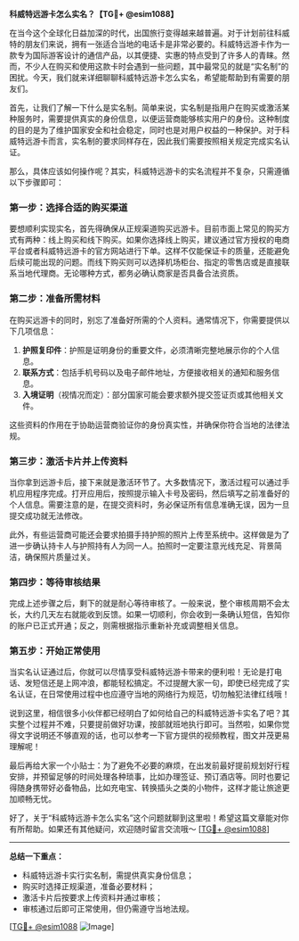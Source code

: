**科威特远游卡怎么实名？【TG💪+ @esim1088】**

在当今这个全球化日益加深的时代，出国旅行变得越来越普遍。对于计划前往科威特的朋友们来说，拥有一张适合当地的电话卡是非常必要的。科威特远游卡作为一款专为国际游客设计的通信产品，以其便捷、实惠的特点受到了许多人的青睐。然而，不少人在购买和使用这款卡时会遇到一些问题，其中最常见的就是“实名制”的困扰。今天，我们就来详细聊聊科威特远游卡怎么实名，希望能帮助到有需要的朋友们。

首先，让我们了解一下什么是实名制。简单来说，实名制是指用户在购买或激活某种服务时，需要提供真实的身份信息，以便运营商能够核实用户的身份。这种制度的目的是为了维护国家安全和社会稳定，同时也是对用户权益的一种保护。对于科威特远游卡而言，实名制的要求同样存在，因此我们需要按照相关规定完成实名认证。

那么，具体应该如何操作呢？其实，科威特远游卡的实名流程并不复杂，只需遵循以下步骤即可：

### **第一步：选择合适的购买渠道**
要想顺利实现实名，首先得确保从正规渠道购买远游卡。目前市面上常见的购买方式有两种：线上购买和线下购买。如果你选择线上购买，建议通过官方授权的电商平台或者科威特远游卡的官方网站进行下单。这样不仅能保证卡的质量，还能避免后续可能出现的问题。而线下购买则可以选择机场柜台、指定的零售店或是直接联系当地代理商。无论哪种方式，都务必确认商家是否具备合法资质。

### **第二步：准备所需材料**
在购买远游卡的同时，别忘了准备好所需的个人资料。通常情况下，你需要提供以下几项信息：
1. **护照复印件**：护照是证明身份的重要文件，必须清晰完整地展示你的个人信息。
2. **联系方式**：包括手机号码以及电子邮件地址，方便接收相关的通知和服务信息。
3. **入境证明**（视情况而定）：部分国家可能会要求额外提交签证页或其他相关文件。

这些资料的作用在于协助运营商验证你的身份真实性，并确保你符合当地的法律法规。

### **第三步：激活卡片并上传资料**
当你拿到远游卡后，接下来就是激活环节了。大多数情况下，激活过程可以通过手机应用程序完成。打开应用后，按照提示输入卡号及密码，然后填写之前准备好的个人信息。需要注意的是，在提交资料时，务必保证所有信息准确无误，因为一旦提交成功就无法修改。

此外，有些运营商可能还会要求拍摄手持护照的照片上传至系统中。这样做是为了进一步确认持卡人与护照持有人为同一人。拍照时一定要注意光线充足、背景简洁，确保照片质量过关。

### **第四步：等待审核结果**
完成上述步骤之后，剩下的就是耐心等待审核了。一般来说，整个审核周期不会太长，大约几天左右就能收到反馈。如果一切顺利，你会收到一条确认短信，告知你的账户已正式开通；反之，则需根据指示重新补充或调整相关信息。

### **第五步：开始正常使用**
当实名认证通过后，你就可以尽情享受科威特远游卡带来的便利啦！无论是打电话、发短信还是上网冲浪，都能轻松搞定。不过提醒大家一句，即使已经完成了实名认证，在日常使用过程中也应遵守当地的网络行为规范，切勿触犯法律红线哦！

说到这里，相信很多小伙伴都已经明白了如何给自己的科威特远游卡实名了吧？其实整个过程并不难，只要提前做好功课，按部就班地执行即可。当然啦，如果你觉得文字说明还不够直观的话，也可以参考一下官方提供的视频教程，图文并茂更易理解呢！

最后再给大家一个小贴士：为了避免不必要的麻烦，在出发前最好提前规划好行程安排，并预留足够的时间处理各种琐事，比如办理签证、预订酒店等。同时也要记得随身携带好必备物品，比如充电宝、转换插头之类的小物件，这样才能让旅途更加顺畅无忧。

好了，关于“科威特远游卡怎么实名”这个问题就聊到这里啦！希望这篇文章能对你有所帮助。如果还有其他疑问，欢迎随时留言交流哦～ [[TG💪+ @esim1088](https://t.me/s/esim1088)]

---

**总结一下重点：**
- 科威特远游卡实行实名制，需提供真实身份信息；
- 购买时选择正规渠道，准备必要材料；
- 激活卡片后按要求上传资料并通过审核；
- 审核通过后即可正常使用，但仍需遵守当地法规。

[[TG💪+ @esim1088](https://t.me/s/esim1088) ![Image](https://i.postimg.cc/4NQfJmqS/Snipaste-2025-05-13-00-14-12.png)]